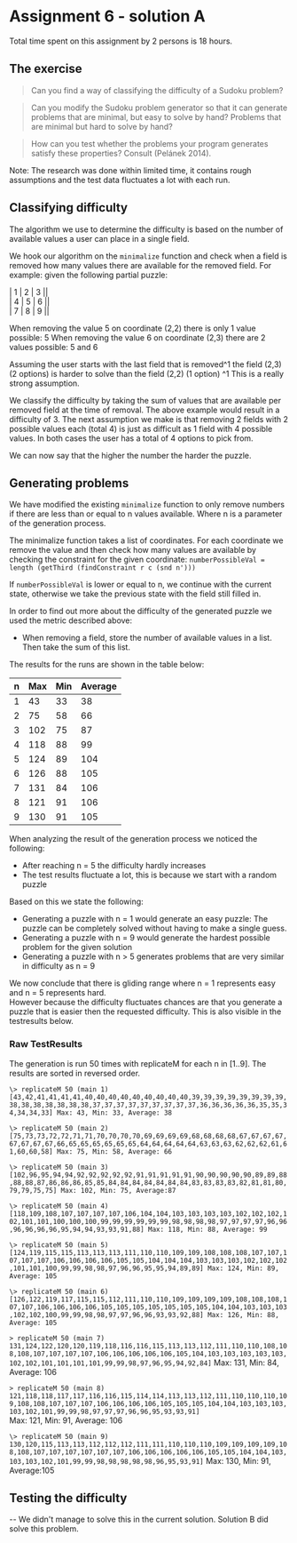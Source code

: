 # Assignment 6 - solution A

Total time spent on this assignment by 2 persons is 18 hours.

## The exercise

> Can you find a way of classifying the difficulty of a Sudoku problem? 

> Can you modify the Sudoku problem generator so that it can generate problems that are minimal, but easy to solve by hand? Problems that are minimal but hard to solve by hand? 

> How can you test whether the problems your program generates satisfy these properties? Consult (Pelánek 2014).

Note: The research was done within limited time, it contains rough assumptions and the test data fluctuates a lot with each run. 

## Classifying difficulty 

The algorithm we use to determine the difficulty is based on the number of available values a user can place in a single field.

We hook our algorithm on the `minimalize` function and check when a field is removed how many values there are available for the removed field.
For example: given the following partial puzzle:

| 1 | 2 | 3 ||  
| 4 | 5 | 6 ||  
| 7 | 8 | 9 ||

When removing the value 5 on coordinate (2,2) there is only 1 value possible: 5
When removing the value 6 on coordinate (2,3) there are 2 values possible: 5 and 6

Assuming the user starts with the last field that is removed^1 the field (2,3) (2 options) is harder to solve than the field (2,2) (1 option)
^1 This is a really strong assumption.

We classify the difficulty by taking the sum of values that are available per removed field at the time of removal. The above example would result in a difficulty of 3.
The next assumption we make is that removing 2 fields with 2 possible values each (total 4) is just as difficult as 1 field with 4 possible values. In both cases the user has a total of 4 options to pick from.

We can now say that the higher the number the harder the puzzle.

## Generating problems
We have modified the existing `minimalize` function to only remove numbers if there are less than or equal to n values available. Where n is a parameter of the generation process.

The minimalize function takes a list of coordinates. For each coordinate we remove the value and then check how many values are available by checking the constraint for the given coordinate:
`numberPossibleVal = length (getThird (findConstraint r c (snd n')))`

If `numberPossibleVal` is lower or equal to n, we continue with the current state, otherwise we take the previous state with the field still filled in.

In order to find out more about the difficulty of the generated puzzle we used the metric described above:
- When removing a field, store the number of available values in a list. Then take the sum of this list.

The results for the runs are shown in the table below:

| n | Max | Min | Average |
|---|-----|-----|---------|
| 1 | 43  | 33  | 38      |
| 2 | 75  | 58  | 66      |
| 3 | 102 | 75  | 87      |
| 4 | 118 | 88  | 99      |
| 5 | 124 | 89  | 104     |
| 6 | 126 | 88  | 105     |
| 7 | 131 | 84  | 106     |
| 8 | 121 | 91  | 106     |
| 9 | 130 | 91  | 105     |

When analyzing the result of the generation process we noticed the following:

- After reaching n = 5 the difficulty hardly increases
- The test results fluctuate a lot, this is because we start with a random puzzle  

Based on this we state the following:

- Generating a puzzle with n = 1 would generate an easy puzzle: The puzzle can be completely solved without having to make a single guess.
- Generating a puzzle with n = 9 would generate the hardest possible problem for the given solution
- Generating a puzzle with n > 5 generates problems that are very similar in difficulty as n = 9

We now conclude that there is gliding range where n = 1 represents easy and n = 5 represents hard.   
However because the difficulty fluctuates chances are that you generate a puzzle that is easier then the requested difficulty. This is also visible in the testresults below.

### Raw TestResults
The generation is run 50 times with replicateM for each n in [1..9]. The results are sorted in reversed order.

`
\> replicateM 50 (main 1) 
[43,42,41,41,41,41,40,40,40,40,40,40,40,40,40,39,39,39,39,39,39,39,39,38,38,38,38,38,38,38,37,37,37,37,37,37,37,37,37,36,36,36,36,36,35,35,34,34,34,33]
Max: 43, Min: 33, Average: 38 
`

`
\> replicateM 50 (main 2) 
[75,73,73,72,72,71,71,70,70,70,70,69,69,69,69,68,68,68,68,67,67,67,67,67,67,67,67,66,65,65,65,65,65,65,64,64,64,64,64,63,63,63,62,62,62,61,61,60,60,58]
Max: 75, Min: 58, Average: 66
`

`
\> replicateM 50 (main 3) 
[102,96,95,94,94,92,92,92,92,92,91,91,91,91,91,90,90,90,90,90,89,89,88,88,88,87,86,86,86,85,85,84,84,84,84,84,84,84,83,83,83,83,82,81,81,80,79,79,75,75]
Max: 102, Min: 75, Average:87
`

`
\> replicateM 50 (main 4)
[118,109,108,107,107,107,107,106,104,104,103,103,103,103,102,102,102,102,101,101,100,100,100,99,99,99,99,99,99,98,98,98,98,97,97,97,97,96,96,96,96,96,96,95,94,94,93,93,91,88]
Max: 118, Min: 88, Average: 99
`

`
\> replicateM 50 (main 5)
[124,119,115,115,113,113,113,111,110,110,109,109,108,108,108,107,107,107,107,107,106,106,106,106,105,105,104,104,104,103,103,103,102,102,102,101,101,100,99,99,98,98,97,96,96,95,95,94,89,89]
Max: 124, Min: 89, Average: 105
`

`
\> replicateM 50 (main 6)
[126,122,119,117,115,115,112,111,110,110,109,109,109,109,108,108,108,107,107,106,106,106,106,105,105,105,105,105,105,105,104,104,103,103,103,102,102,100,99,99,98,98,97,97,96,96,93,93,92,88]
Max: 126, Min: 88, Average: 105
`

`> replicateM 50 (main 7)`
`131,124,122,120,120,119,118,116,116,115,113,113,112,111,110,110,108,108,108,107,107,107,107,106,106,106,106,106,105,104,103,103,103,103,103,102,102,101,101,101,101,99,99,98,97,96,95,94,92,84]`
Max: 131, Min: 84, Average: 106


`> replicateM 50 (main 8)`
`121,118,118,117,117,116,116,115,114,114,113,113,112,111,110,110,110,109,108,108,107,107,107,106,106,106,106,105,105,105,104,104,103,103,103,103,102,101,99,99,98,97,97,97,96,96,95,93,93,91]`  
Max: 121, Min: 91, Average: 106


`\> replicateM 50 (main 9)`
`130,120,115,113,113,112,112,112,111,111,110,110,110,109,109,109,109,108,108,107,107,107,107,107,107,106,106,106,106,106,105,105,104,104,103,103,103,102,101,99,99,98,98,98,98,98,96,95,93,91]`
Max: 130, Min: 91, Average:105




## Testing the difficulty
-- We didn't manage to solve this in the current solution. Solution B did solve this problem.
